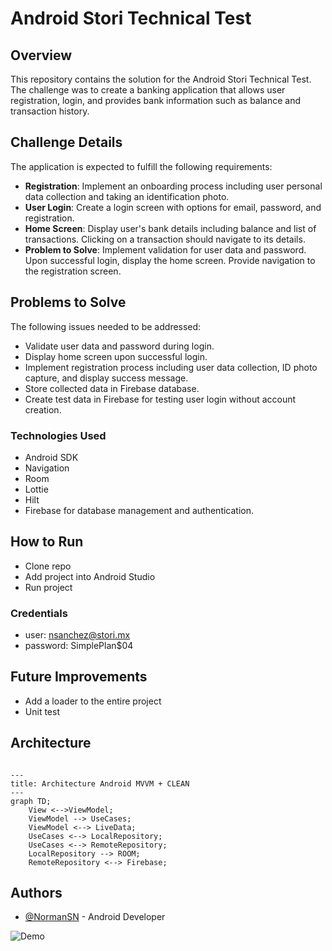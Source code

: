 # Android Stori Technical Test

## Overview
This repository contains the solution for the Android Stori Technical Test. The challenge was to create a banking application that allows user registration, login, and provides bank information such as balance and transaction history.

## Challenge Details
The application is expected to fulfill the following requirements:

- **Registration**: Implement an onboarding process including user personal data collection and taking an identification photo.
- **User Login**: Create a login screen with options for email, password, and registration.
- **Home Screen**: Display user's bank details including balance and list of transactions. Clicking on a transaction should navigate to its details.
- **Problem to Solve**: Implement validation for user data and password. Upon successful login, display the home screen. Provide navigation to the registration screen.

## Problems to Solve
The following issues needed to be addressed:
- Validate user data and password during login.
- Display home screen upon successful login.
- Implement registration process including user data collection, ID photo capture, and display success message.
- Store collected data in Firebase database.
- Create test data in Firebase for testing user login without account creation.

### Technologies Used
- Android SDK
- Navigation
- Room
- Lottie
- Hilt
- Firebase for database management and authentication.

## How to Run
- Clone repo
- Add project into Android Studio
- Run project

### Credentials
- user: nsanchez@stori.mx
- password: SimplePlan$04

## Future Improvements
- Add a loader to the entire project
- Unit test

## Architecture
```mermaid

---
title: Architecture Android MVVM + CLEAN
---
graph TD;
    View <-->ViewModel;
    ViewModel --> UseCases;
    ViewModel <--> LiveData;
    UseCases <--> LocalRepository;
    UseCases <--> RemoteRepository;
    LocalRepository --> ROOM;
    RemoteRepository <--> Firebase;
```

## Authors
- [@NormanSN](https://www.linkedin.com/in/norman-sanchez-nolasco/) - Android Developer

![Demo](https://firebasestorage.googleapis.com/v0/b/normanstoritest.appspot.com/o/stori_challenge.gif?alt=media&token=3f6a93df-62b4-4d29-83f5-832d30f9947d)


